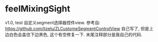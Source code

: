 # feelMixingSight
v1.0, test
自定义segment选择器控件view. 参考自: https://github.com/lizelu/ZLCustomeSegmentControlView
自己写了, 但是上边白色会盖住下边黑色, 这个有空修复一下. 末尾注释部分是我自己的代码.
